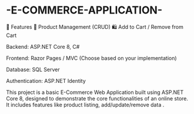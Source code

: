 # -E-COMMERCE-APPLICATION-
🚀 Features
🧾 Product Management (CRUD)
🛍️ Add to Cart / Remove from Cart

Backend: ASP.NET Core 8, C#

Frontend: Razor Pages   / MVC (Choose based on your implementation)

Database: SQL Server 

Authentication: ASP.NET Identity

This project is a basic E-Commerce Web Application built using ASP.NET Core 8, designed to demonstrate the core functionalities of an online store. It includes features like product listing, add/update/remove data .



